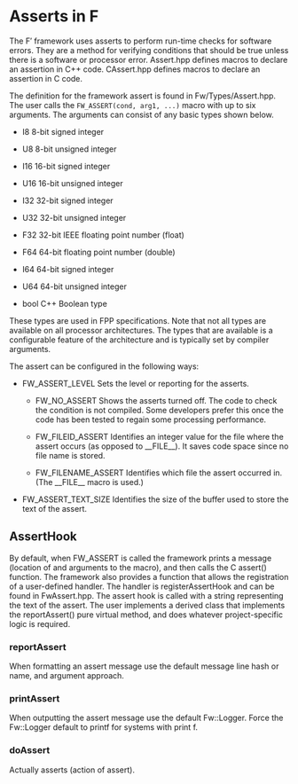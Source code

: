 # Asserts in F

The F′ framework uses asserts to perform run-time checks for software
errors. They are a method for verifying conditions that should be true
unless there is a software or processor error. Assert.hpp defines macros
to declare an assertion in C++ code. CAssert.hpp defines macros to
declare an assertion in C code.

The definition for the framework assert is found in Fw/Types/Assert.hpp.
The user calls the `FW_ASSERT(cond, arg1, ...)` macro with up to six arguments. The
arguments can consist of any basic types shown below.

  - I8 8-bit signed integer

  - U8 8-bit unsigned integer

  - I16 16-bit signed integer

  - U16 16-bit unsigned integer

  - I32 32-bit signed integer

  - U32 32-bit unsigned integer

  - F32 32-bit IEEE floating point number (float)

  - F64 64-bit floating point number (double)

  - I64 64-bit signed integer

  - U64 64-bit unsigned integer

  - bool C++ Boolean type

These types are used in FPP specifications. Note that not all types are
available on all processor architectures. The types that are available
is a configurable feature of the architecture and is typically set by
compiler arguments.

The assert can be configured in the following ways:

  - FW\_ASSERT\_LEVEL Sets the level or reporting for the asserts.

      - FW\_NO\_ASSERT Shows the asserts turned off. The code to check
        the condition is not compiled. Some developers prefer this once
        the code has been tested to regain some processing performance.

      - FW\_FILEID\_ASSERT Identifies an integer value for the file
        where the assert occurs (as opposed to \_\_FILE\_\_). It saves
        code space since no file name is stored.

      - FW\_FILENAME\_ASSERT Identifies which file the assert occurred
        in. (The \_\_FILE\_\_ macro is used.)

  - FW\_ASSERT\_TEXT\_SIZE Identifies the size of the buffer used to
    store the text of the assert.

## AssertHook

By default, when FW\_ASSERT is called the framework prints a message
(location of and arguments to the macro), and then calls the C assert()
function. The framework also provides a function that allows the
registration of a user-defined handler. The handler is
registerAssertHook and can be found in FwAssert.hpp. The assert hook is
called with a string representing the text of the assert. The user
implements a derived class that implements the reportAssert() pure
virtual method, and does whatever project-specific logic is required.

### reportAssert

When formatting an assert message use the default message line hash or
name, and argument approach.

### printAssert

When outputting the assert message use the default Fw::Logger. Force the
Fw::Logger default to printf for systems with print f.

### doAssert

Actually asserts (action of assert).
